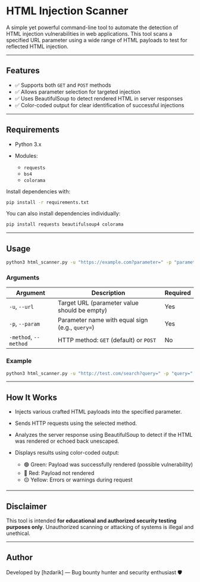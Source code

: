 # HTML Injection Scanner

A simple yet powerful command-line tool to automate the detection of HTML injection vulnerabilities in web applications. This tool scans a specified URL parameter using a wide range of HTML payloads to test for reflected HTML injection.

---

## Features

* ✅ Supports both `GET` and `POST` methods
* ✅ Allows parameter selection for targeted injection
* ✅ Uses BeautifulSoup to detect rendered HTML in server responses
* ✅ Color-coded output for clear identification of successful injections

---

## Requirements

* Python 3.x
* Modules:

  * `requests`
  * `bs4`
  * `colorama`

Install dependencies with:

```bash
pip install -r requirements.txt
```

You can also install dependencies individually:

```bash
pip install requests beautifulsoup4 colorama
```

---

## Usage

```bash
python3 html_scanner.py -u "https://example.com?parameter=" -p "parameter=" -method POST
```

### Arguments

| Argument              | Description                                     | Required |
| --------------------- | ----------------------------------------------- | -------- |
| `-u`, `--url`         | Target URL (parameter value should be empty)    | Yes      |
| `-p`, `--param`       | Parameter name with equal sign (e.g., `query=`) | Yes      |
| `-method`, `--method` | HTTP method: `GET` (default) or `POST`          | No       |

### Example

```bash
python3 html_scanner.py -u "http://test.com/search?query=" -p "query=" -method GET
```

---

## How It Works

* Injects various crafted HTML payloads into the specified parameter.
* Sends HTTP requests using the selected method.
* Analyzes the server response using BeautifulSoup to detect if the HTML was rendered or echoed back unescaped.
* Displays results using color-coded output:

  * 🟢 Green: Payload was successfully rendered (possible vulnerability)
  * 🔴 Red: Payload not rendered
  * 🟡 Yellow: Errors or warnings during request

---

## Disclaimer

This tool is intended **for educational and authorized security testing purposes only**. Unauthorized scanning or attacking of systems is illegal and unethical.

---

## Author

Developed by \[hzdarik] — Bug bounty hunter and security enthusiast 🛡️

